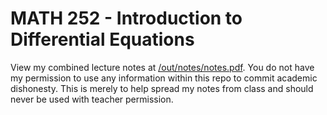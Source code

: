 # MATH 252 - Introduction to Differential Equations

View my combined lecture notes at [/out/notes/notes.pdf](/out/notes/notes.pdf). You do not have my permission to use any information within this repo to commit academic dishonesty. This is merely to help spread my notes from class and should never be used with teacher permission.